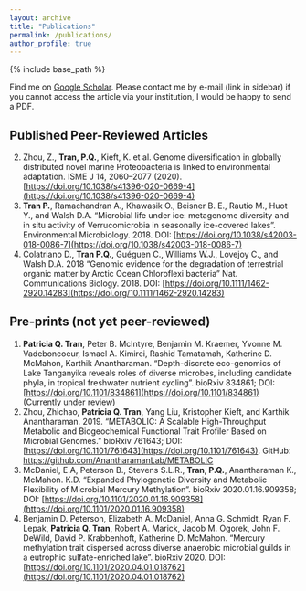 ```yaml
---
layout: archive
title: "Publications"
permalink: /publications/
author_profile: true
---
```


{% include base_path %}

Find me on [Google Scholar](https://scholar.google.com/citations?user=NVhtx1YAAAAJ&hl=en). Please contact me by e-mail (link in sidebar) if you cannot access the article via your institution, I would be happy to send a PDF.


## Published Peer-Reviewed Articles
2.	Zhou, Z., **Tran, P.Q.**, Kieft, K. et al. Genome diversification in globally distributed novel marine Proteobacteria is linked to environmental adaptation. ISME J 14, 2060–2077 (2020). [https://doi.org/10.1038/s41396-020-0669-4](https://doi.org/10.1038/s41396-020-0669-4)
2.	**Tran P.**, Ramachandran A., Khawasik O., Beisner B. E., Rautio M., Huot Y., and Walsh D.A. “Microbial life under ice: metagenome diversity and in situ activity of Verrucomicrobia in seasonally ice-covered lakes”. Environmental Microbiology. 2018. DOI: [https://doi.org/10.1038/s42003-018-0086-7](https://doi.org/10.1038/s42003-018-0086-7)	
3.	Colatriano D., **Tran P.Q.**, Guéguen C., Williams W.J., Lovejoy C., and Walsh D.A. 2018 “Genomic evidence for the degradation of terrestrial organic matter by Arctic Ocean Chloroflexi bacteria” Nat. Communications Biology. 2018. DOI: [https://doi.org/10.1111/1462-2920.14283](https://doi.org/10.1111/1462-2920.14283) 

## Pre-prints (not yet peer-reviewed)
1.	**Patricia Q. Tran**, Peter B. McIntyre, Benjamin M. Kraemer, Yvonne M. Vadeboncoeur, Ismael A. Kimirei, Rashid Tamatamah, Katherine D. McMahon, Karthik Anantharaman. “Depth-discrete eco-genomics of Lake Tanganyika reveals roles of diverse microbes, including candidate phyla, in tropical freshwater nutrient cycling”. bioRxiv 834861; DOI: [https://doi.org/10.1101/834861](https://doi.org/10.1101/834861)  (Currently under review)
2.	Zhou, Zhichao, **Patricia Q. Tran**, Yang Liu, Kristopher Kieft, and Karthik Anantharaman. 2019. “METABOLIC: A Scalable High-Throughput Metabolic and Biogeochemical Functional Trait Profiler Based on Microbial Genomes.” bioRxiv 761643; DOI: [https://doi.org/10.1101/761643](https://doi.org/10.1101/761643). GitHub: https://github.com/AnantharamanLab/METABOLIC 
3.	McDaniel, E.A, Peterson B., Stevens S.L.R., **Tran, P.Q.**, Anantharaman K., McMahon. K.D. “Expanded Phylogenetic Diversity and Metabolic Flexibility of Microbial Mercury Methylation”. bioRxiv 2020.01.16.909358; DOI: [https://doi.org/10.1101/2020.01.16.909358](https://doi.org/10.1101/2020.01.16.909358)
4. Benjamin D. Peterson, Elizabeth A. McDaniel, Anna G. Schmidt, Ryan F. Lepak, **Patricia Q. Tran**, Robert A. Marick, Jacob M. Ogorek, John F. DeWild, David P. Krabbenhoft, Katherine D. McMahon. “Mercury methylation trait dispersed across diverse anaerobic microbial guilds in a eutrophic sulfate-enriched lake”. bioRxiv 2020. DOI: [https://doi.org/10.1101/2020.04.01.018762](https://doi.org/10.1101/2020.04.01.018762)


